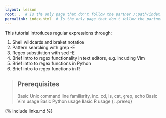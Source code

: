 ```yaml
---
layout: lesson
root: .  # Is the only page that don't follow the partner /:path/index.html
permalink: index.html  # Is the only page that don't follow the partner /:path/index.html
---
```

This tutorial introduces regular expressions through:
1. Shell wildcards and braket notation
2. Pattern searching with grep -E
3. Regex substitution with sed -E
4. Brief intro to regex functionality in text editors, e.g. including Vim
5. Brief intro to regex functions in Python
6. Brief intro to regex functions in R

> ## Prerequisites
>
> Basic Unix command line familiarity, inc. cd, ls, cat, grep, echo
> Basic Vim usage
> Basic Python usage
> Basic R usage
{: .prereq}

{% include links.md %}
